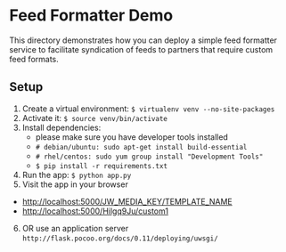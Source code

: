 # Feed Formatter Demo

This directory demonstrates how you can deploy a simple feed formatter service to facilitate syndication of feeds to partners that require custom feed formats.

## Setup

1. Create a virtual environment:
   `$ virtualenv venv --no-site-packages`
2. Activate it:
   `$ source venv/bin/activate`
3. Install dependencies:
   * please make sure you have developer tools installed
   * `# debian/ubuntu: sudo apt-get install build-essential`
   * `# rhel/centos: sudo yum group install "Development Tools"` 
   * `$ pip install -r requirements.txt`
4. Run the app:
   `$ python app.py`
5. Visit the app in your browser
  * <http://localhost:5000/JW_MEDIA_KEY/TEMPLATE_NAME>
  * <http://localhost:5000/Hilgq9Ju/custom1>
6. OR use an application server 
   `http://flask.pocoo.org/docs/0.11/deploying/uwsgi/`
